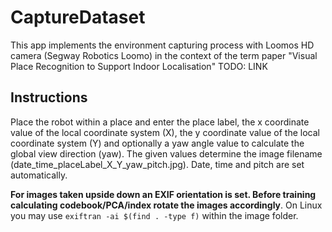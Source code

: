 # CaptureDataset
This app implements the environment capturing process with Loomos HD camera (Segway Robotics Loomo) in the context of the term paper "Visual Place Recognition to Support Indoor Localisation" TODO: LINK

## Instructions
Place the robot within a place and enter the place label, the x coordinate value of the local coordinate system (X), the y coordinate value of the local coordinate system (Y) and optionally a yaw angle value to calculate the global view direction (yaw).
The given values determine the image filename (date_time_placeLabel_X_Y_yaw_pitch.jpg). Date, time and pitch are set automatically.

**For images taken upside down an EXIF orientation is set. Before training calculating codebook/PCA/index rotate the images accordingly**. On Linux you may use ```exiftran -ai $(find . -type f)``` within the image folder.
